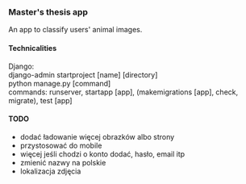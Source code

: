 ### Master's thesis app
An app to classify users' animal images.

#### Technicalities
Django:\
django-admin startproject [name] [directory]\
python manage.py [command]\
commands: runserver, startapp [app], (makemigrations [app], check, migrate), test [app]

#### TODO
- dodać ładowanie więcej obrazków albo strony
- przystosować do mobile
- więcej jeśli chodzi o konto dodać, hasło, email itp
- zmienić nazwy na polskie
- lokalizacja zdjęcia

